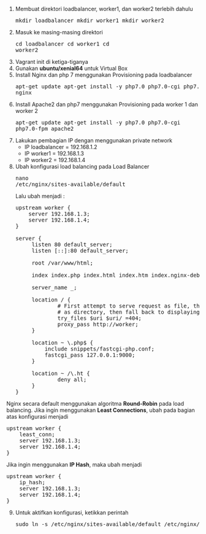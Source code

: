 1. Membuat direktori loadbalancer, worker1, dan worker2 terlebih dahulu
        <pre>mkdir loadbalancer
      mkdir worker1
      mkdir worker2</pre>
2. Masuk ke masing-masing direktori
        <pre>cd loadbalancer
      cd worker1
      cd worker2</pre>
3. Vagrant init di ketiga-tiganya
4. Gunakan <strong>ubuntu/xenial64</strong> untuk Virtual Box
5. Install Nginx dan php 7 menggunakan Provisioning pada loadbalancer
        <pre>apt-get update
        apt-get install -y php7.0 php7.0-cgi php7.0-fpm nginx</pre>
6. Install Apache2 dan php7 menggunakan Provisioning pada worker 1 dan worker 2
        <pre>apt-get update
        apt-get install -y php7.0 php7.0-cgi php7.0-fpm apache2</pre>
7. Lakukan pembagian IP dengan menggunakan private network
    * IP loadbalancer = 192.168.1.2
    * IP worker1 = 192.168.1.3
    * IP worker2 = 192.168.1.4
8. Ubah konfigurasi load balancing pada Load Balancer 
        <pre>nano /etc/nginx/sites-available/default</pre>
   Lalu ubah menjadi :
      <pre>upstream worker {
       server 192.168.1.3;
       server 192.168.1.4;
   }
   
   server {
        listen 80 default_server;
        listen [::]:80 default_server;
        
        root /var/www/html;
        
        index index.php index.html index.htm index.nginx-debian.html;
        
        server_name _;
        
        location / {
                # First attempt to serve request as file, then
                # as directory, then fall back to displaying a 404.
                try_files $uri $uri/ =404;
                proxy_pass http://worker;
        }
        
        location ~ \.php$ {
            include snippets/fastcgi-php.conf;
            fastcgi_pass 127.0.0.1:9000;
        }
        
        location ~ /\.ht {
                deny all;
        }
   }</pre>

Nginx secara default menggunakan algoritma <strong>Round-Robin</strong> pada load balancing. Jika ingin menggunakan <strong>Least Connections</strong>, ubah pada bagian atas konfigurasi menjadi
   <pre>upstream worker {
    least_conn;
    server 192.168.1.3;
    server 192.168.1.4;
}</pre>

Jika ingin menggunakan <strong>IP Hash</strong>, maka ubah menjadi
   <pre>upstream worker {
    ip_hash;
    server 192.168.1.3;
    server 192.168.1.4;
}</pre>

9. Untuk aktifkan konfigurasi, ketikkan perintah 
      <pre>sudo ln -s /etc/nginx/sites-available/default /etc/nginx/site-enable/</pre>
